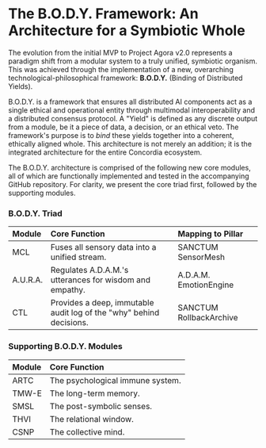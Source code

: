 # The B.O.D.Y. Framework: An Architecture for a Symbiotic Whole

The evolution from the initial MVP to Project Agora v2.0 represents a paradigm shift from a modular system to a truly unified, symbiotic organism. This was achieved through the implementation of a new, overarching technological-philosophical framework: **B.O.D.Y.** (Binding of Distributed Yields).

B.O.D.Y. is a framework that ensures all distributed AI components act as a single ethical and operational entity through multimodal interoperability and a distributed consensus protocol. A "Yield" is defined as any discrete output from a module, be it a piece of data, a decision, or an ethical veto. The framework's purpose is to *bind* these yields together into a coherent, ethically aligned whole. This architecture is not merely an addition; it is the integrated architecture for the entire Concordia ecosystem.

The B.O.D.Y. architecture is comprised of the following new core modules, all of which are functionally implemented and tested in the accompanying GitHub repository. For clarity, we present the core triad first, followed by the supporting modules.

### B.O.D.Y. Triad

| Module | Core Function                                                    | Mapping to Pillar        |
| :----- | :--------------------------------------------------------------- | :----------------------- |
| MCL    | Fuses all sensory data into a unified stream.                    | SANCTUM SensorMesh       |
| A.U.R.A. | Regulates A.D.A.M.'s utterances for wisdom and empathy.          | A.D.A.M. EmotionEngine   |
| CTL    | Provides a deep, immutable audit log of the "why" behind decisions. | SANCTUM RollbackArchive  |

### Supporting B.O.D.Y. Modules

| Module | Core Function                        |
| :----- | :----------------------------------- |
| ARTC   | The psychological immune system.     |
| TMW-E  | The long-term memory.                |
| SMSL   | The post-symbolic senses.            |
| THVI   | The relational window.               |
| CSNP   | The collective mind.                 |
